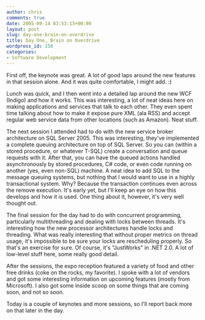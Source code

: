 ```yaml
---
author: chris
comments: true
date: 2005-09-14 03:53:13+00:00
layout: post
slug: day-one-brain-on-overdrive
title: Day One, Brain on Overdrive
wordpress_id: 158
categories:
- Software Development
---
```


First off, the keynote was great. A lot of good laps around the new features in that session alone. And it was quite comfortable, I might add. :)

Lunch was quick, and I then went into a detailed lap around the new WCF (Indigo) and how it works. This was interesting, a lot of neat ideas here on making applications and services that talk to each other. They even spent time talking about how to make it expose pure XML (ala RSS) and accept regular web service data from other locations (such as Amazon). Neat stuff.

The next session I attended had to do with the new service broker architecture on SQL Server 2005. This was interesting, they've implemented a complete queuing architecture on top of SQL Server. So you can (within a stored procedure, or whatever T-SQL) create a conversation and queue requests with it. After that, you can have the queued actions handled asynchronously by stored procedures, C# code, or even code running on another (yes, even non-SQL) machine. A neat idea to add SQL to the message queuing systems, but nothing that I would want to use in a highly transactional system. Why? Because the transaction continues even across the remove execution. It's early yet, but I'll keep an eye on how this develops and how it is used. One thing about it, however, it's very well thought out.

The final session for the day had to do with concurrent programming, particularly multithreading and dealing with locks between threads. It's interesting how the new processor architectures handle locks and threading. What was really interesting that without proper metrics on thread usage, it's impossible to be sure your locks are rescheduling properly. So that's an exercise for sure. Of course, it's "JustWorks" in .NET 2.0. A lot of low-level stuff here, some really good detail.

After the sessions, the expo reception featured a variety of food and other free drinks (coke on the rocks, my favorite). I spoke with a lot of vendors and got some interesting information on upcoming features (mostly from Microsoft). I also got some inside scoop on some things that are coming soon, and not so soon.

Today is a couple of keynotes and more sessions, so I'll report back more on that later in the day.



